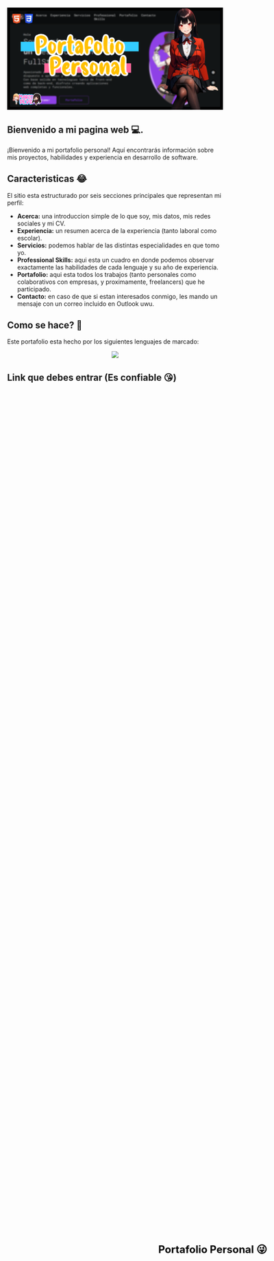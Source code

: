 ![Mario Ale - Programador Web](https://raw.githubusercontent.com/MarioAlive99/personal_portfolio/main/Banner%20Portafolio.png)

## Bienvenido a mi pagina web 💻.
¡Bienvenido a mi portafolio personal! Aquí encontrarás información sobre mis proyectos, habilidades y experiencia en desarrollo de software.

## Caracteristicas 😂
El sitio esta estructurado por seis secciones principales que representan mi perfil: 

* **Acerca:** una introduccion simple de lo que soy, mis datos, mis redes sociales y mi CV.
* **Experiencia:** un resumen acerca de la experiencia (tanto laboral como escolar).
* **Servicios:** podemos hablar de las distintas especialidades en que tomo yo.
* **Professional Skills:** aqui esta un cuadro en donde podemos observar exactamente las habilidades de cada lenguaje y su año de experiencia.
* **Portafolio:** aqui esta todos los trabajos (tanto personales como colaborativos con empresas, y proximamente, freelancers) que he participado.
* **Contacto:** en caso de que si estan interesados conmigo, les mando un mensaje con un correo incluido en Outlook uwu.

## Como se hace? 🔨
Este portafolio esta hecho por los siguientes lenguajes de marcado:
<p align="center">
  <a href="https://skillicons.dev">
    <img src="https://skillicons.dev/icons?i=html,css" />
  </a>
</p>

## Link que debes entrar (Es confiable 😘)
<p align="center">
  <a href="https://marioalive99.github.io/personal_portfolio/" target="_blank" style="font-weight: bold; font-size: 24px; text-decoration: none; color: #000; display: flex; justify-content: center; align-items: center; height: 100vh; width: 100vw; text-align: center;">
    Portafolio Personal 😜
  </a>
</p>

## Contactame uwu.
* **Correo:** marycosplay25@outlook.com
* **LinkedIn:** https://www.linkedin.com/in/mario-5a13871a7/
